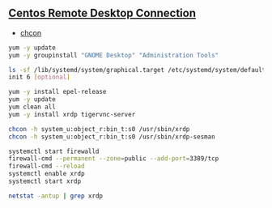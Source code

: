 ## [Centos Remote Desktop Connection](https://www.youtube.com/watch?v=zjt1-7Msscs)

* [chcon](https://unix.stackexchange.com/questions/274360/chcon-cant-apply-partial-context-to-unlabeled-file-usr-sbin-xrdp)

```sh
yum -y update
yum -y groupinstall "GNOME Desktop" "Administration Tools"

ls -sf /lib/systemd/system/graphical.target /etc/systemd/system/default.target
init 6 [optional]

yum -y install epel-release
yum -y update
yum clean all
yum -y install xrdp tigervnc-server

chcon -h system_u:object_r:bin_t:s0 /usr/sbin/xrdp
chcon -h system_u:object_r:bin_t:s0 /usr/sbin/xrdp-sesman

systemctl start firewalld
firewall-cmd --permanent --zone=public --add-port=3389/tcp
firewall-cmd --reload
systemctl enable xrdp
systemctl start xrdp

netstat -antup | grep xrdp
```

